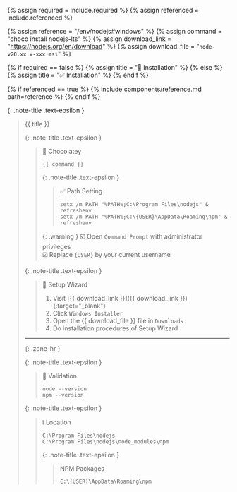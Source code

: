 <!-- LOCATION -->
<!-- _includes/components/nodejs/ -->

<!-- INCLUDE -->
<!-- components/nodejs/installation-windows.md -->

<!-- VARIABLES -->
<!-- required:      [true, false], default to true -->
<!-- referenced:    [true, false], default to false -->


<!-- READ VARIABLES -->
{% assign required   = include.required %}
{% assign referenced = include.referenced %}


<!-- ASSIGN CONSTANTS -->
{% assign reference     = "/env/nodejs#windows" %}
{% assign command       = "choco install nodejs-lts" %}
{% assign download_link = "https://nodejs.org/en/download" %}
{% assign download_file = "`node-v20.xx.x-xxx.msi`" %}


<!-- DECIDE TO DISPLAY THE NECESSITY OF THE INSTALLATION -->
{% if required == false %}
    {% assign title = "🔲 Installation" %}
{% else %}
    {% assign title = "✅ Installation" %}
{% endif %}


<!-- DECIDE TO DISPLAY THE LINK OF THIS COMPONENT -->
{% if referenced == true %}
{% include components/reference.md path=reference %}
{% endif %}


<!-- MAIN CONTENT -->

{: .note-title .text-epsilon }
> {{ title }}
>
> {: .note-title .text-epsilon }
>> 🔘 Chocolatey
>>
>> ```shell
>> {{ command }}
>> ```
>>
>> {: .note-title .text-epsilon }
>>> ✅ Path Setting
>>>
>>> ```shell
>>> setx /m PATH "%PATH%;C:\Program Files\nodejs" & refreshenv
>>> setx /m PATH "%PATH%;C:\{USER}\AppData\Roaming\npm" & refreshenv
>>> ```
>>
>> {: .warning }
>> ☑️ Open `Command Prompt` with administrator privileges<br>
>> ☑️ Replace `{USER}` by your current username
>
> {: .note-title .text-epsilon }
>> 🔘 Setup Wizard
>>
>> 1. Visit [{{ download_link }}]({{ download_link }}){:target="\_blank"}
>> 2. Click `Windows Installer`
>> 3. Open the {{ download_file }} file in `Downloads`
>> 4. Do installation procedures of Setup Wizard
>
> <hr>{: .zone-hr }
> 
> {: .note-title .text-epsilon }
>> 🔲 Validation
>>
>> ```shell
>> node --version
>> npm --version
>> ```
>
> {: .note-title .text-epsilon }
>> ℹ️ Location
>> 
>> `C:\Program Files\nodejs`<br>
>> `C:\Program Files\nodejs\node_modules\npm`
>>
>> {: .note-title .text-epsilon }
>>> NPM Packages
>>>
>>> `C:\{USER}\AppData\Roaming\npm`